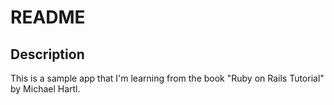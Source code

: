 # README

## Description

This is a sample app that I'm learning from the book "Ruby on Rails Tutorial" by Michael Hartl.
